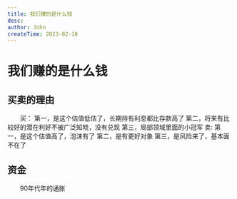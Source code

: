 ```yaml
---
title: 我们赚的是什么钱
desc: 
author: John
createTime: 2023-02-18
---
```


# 我们赚的是什么钱

## 买卖的理由
　　买：
	第一，是这个估值低估了，长期持有利息都比存款高了
	第二，将来有比较好的潜在利好不被广泛知晓，没有兑现
	第三，局部领域里面的小冠军
	卖:
	第一，是这个估值高了，泡沫有了
	第二，是有更好对象
	第三，是风险来了，基本面不在了
## 资金
　　90年代年的通胀
	
